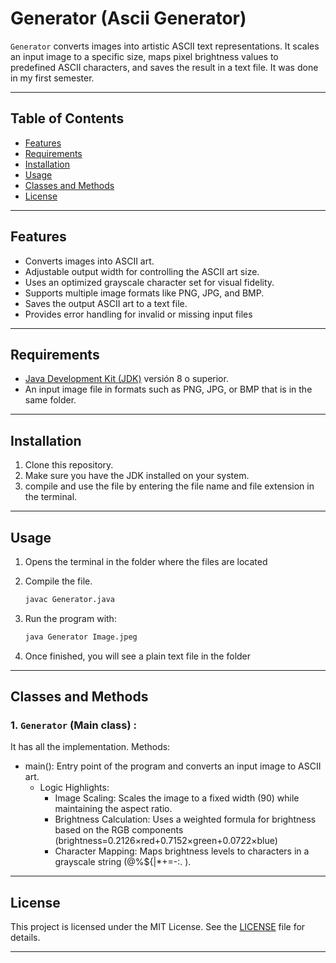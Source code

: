 # Generator (Ascii Generator)



`Generator` converts images into artistic ASCII text representations. It scales an input image to a specific size, maps pixel brightness values to predefined ASCII characters, and saves the result in a text file. It was done in my first semester.

---

## Table of Contents

- [Features](#features)
- [Requirements](#requirements)
- [Installation](#installation)
- [Usage](#usage)
- [Classes and Methods](#classes-and-methods)
- [License](#license)

---

## Features

- Converts images into ASCII art.
- Adjustable output width for controlling the ASCII art size.
- Uses an optimized grayscale character set for visual fidelity.
- Supports multiple image formats like PNG, JPG, and BMP.
- Saves the output ASCII art to a text file.
- Provides error handling for invalid or missing input files
  
---


## Requirements

- [Java Development Kit (JDK)](https://www.oracle.com/java/technologies/javase-downloads.html) versión 8 o superior.
- An input image file in formats such as PNG, JPG, or BMP that is in the same folder.
---

## Installation

1. Clone this repository.
2. Make sure you have the JDK installed on your system.
3. compile and use the file by entering the file name and file extension in the terminal.

---

## Usage

1. Opens the terminal in the folder where the files are located
2. Compile the file.

   ```bash
   javac Generator.java
   ```
3. Run the program with:

     ```bash
     java Generator Image.jpeg
     ```
4. Once finished, you will see a plain text file in the folder
---

## Classes and Methods

### 1. `Generator` (Main class) :
  It has all the implementation. Methods:
  - main(): Entry point of the program and converts an input image to ASCII art.
      - Logic Highlights:
          - Image Scaling: Scales the image to a fixed width (90) while maintaining the aspect ratio.
          - Brightness Calculation: Uses a weighted formula for brightness based on the RGB components (brightness=0.2126×red+0.7152×green+0.0722×blue)
          - Character Mapping: Maps brightness levels to characters in a grayscale string (@%${|*+=-:. ).

---

## License

This project is licensed under the MIT License. See the [LICENSE](LICENSE) file for details.

---
